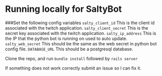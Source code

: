 Running locally for SaltyBot
============================
###Set the following config variables
`salty_client_id` This is the client id associated with the twitch application.
`salty_client_secret` This is the secret key associated with the twitch application.
`salty_ip_address` This is the IP that the python bot is running on used to auto update.
`salty_web_secret` This should be the same as the web secret in python bot config file.
`DATABASE_URL` This should be a postgresql database.

Clone the repo, and run
`bundle install` followed by `rails server`

If something does not work correctly submit an issue so I can fix it.
